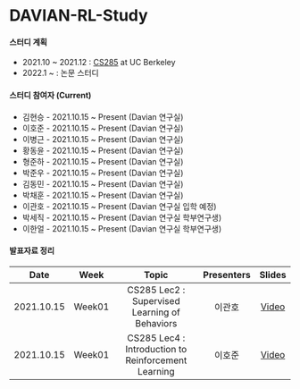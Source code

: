 # DAVIAN-RL-Study

#### 스터디 계획
- 2021.10 ~ 2021.12 : [CS285](http://rail.eecs.berkeley.edu/deeprlcourse-fa20/) at UC Berkeley
- 2022.1 ~          : 논문 스터디

#### 스터디 참여자 (Current)
- 김현승 - 2021.10.15 ~ Present (Davian 연구실)
- 이호준 - 2021.10.15 ~ Present (Davian 연구실)
- 이병근 - 2021.10.15 ~ Present (Davian 연구실)
- 황동윤 - 2021.10.15 ~ Present (Davian 연구실)
- 형준하 - 2021.10.15 ~ Present (Davian 연구실)
- 박준우 - 2021.10.15 ~ Present (Davian 연구실)
- 김동민 - 2021.10.15 ~ Present (Davian 연구실)
- 박채훈 - 2021.10.15 ~ Present (Davian 연구실)
- 이관호 - 2021.10.15 ~ Present (Davian 연구실 입학 예정)
- 박세직 - 2021.10.15 ~ Present (Davian 연구실 학부연구생)
- 이한얼 - 2021.10.15 ~ Present (Davian 연구실 학부연구생)

#### 발표자료 정리

|       Date       | Week | Topic | Presenters | Slides |
|:----------------:|:------:|:----------------------------------------:|:----------:|:------:|
| 2021.10.15 | Week01 | CS285 Lec2 : Supervised Learning of Behaviors | 이관호 | [Video](https://drive.google.com/file/d/1bEqvOItvovU-De7J0eXKw5-guxELlf0W/view?usp=sharing) |
| 2021.10.15 | Week01 | CS285 Lec4 : Introduction to Reinforcement Learning | 이호준 | [Video](https://drive.google.com/file/d/1NBXeAZZpj224r8iPgYQaZPtY6w8W5Ivy/view?usp=sharing) |

